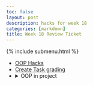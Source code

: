 ```yaml
---
toc: false
layout: post
description: hacks for week 18
categories: [markdown]
title: Week 18 Review Ticket
---
```

{% include submenu.html %}

<ul>
    <li><a href="{{site.baseurl}}/jupyter/oop">OOP Hacks</a></li>
    <li><a href="{{site.baseurl}}/markdown/2023/01/10/createtaskgrading2.html">Create Task grading</a></li>
    <li><details closed>
    <summary>OOP in project</summary>
    Honestly, I didn't think that OOP would help my project because it's all static information that doesn't need to change, so instead I'm figuring out localStorage stuff. I'm implementing a favorites tab that will save locally.
    </details></li>
</ul>
